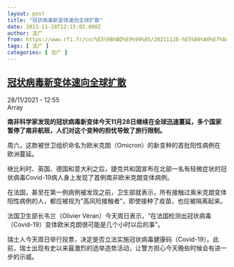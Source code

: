 ```yaml
---
layout: post
title: "冠状病毒新变体速向全球扩散"
date: 2021-11-28T12:15:02.000Z
author: 法广
from: https://www.rfi.fr/cn/%E5%9B%BD%E9%99%85/20211128-%E5%86%A0%E7%8A%B6%E7%97%85%E6%AF%92%E6%96%B0%E5%8F%98%E4%BD%93%E9%80%9F%E5%90%91%E5%85%A8%E7%90%83%E6%89%A9%E6%95%A3
tags: [ 法广 ]
categories: [ 法广 ]
---
```

<!--1638101702000-->
[冠状病毒新变体速向全球扩散](https://www.rfi.fr/cn/%E5%9B%BD%E9%99%85/20211128-%E5%86%A0%E7%8A%B6%E7%97%85%E6%AF%92%E6%96%B0%E5%8F%98%E4%BD%93%E9%80%9F%E5%90%91%E5%85%A8%E7%90%83%E6%89%A9%E6%95%A3)
------

<div>
<div>28/11/2021 - 12:55</div>Array<p><strong>                    南非科学家发现的冠状病毒新变体今天11月28日继续在全球迅速蔓延，多个国家暂停了南非航班，人们对这个变种的担忧导致了旅行限制。                </strong></p><div >                    <p>周六，这款被世卫组织命名为欧米克朗（Omicron）的新变种的首批阳性病例在欧洲蔓延。</p><p>继比利时、英国、德国和意大利之后，捷克共和国宣布在北部一名有轻微症状的冠状病毒Covid-19病人身上发现了首例南非欧米克朗变体病例。</p><p>在法国，甚至在第一例病例被发现之前，卫生部就表示，所有接触过奥米克朗变体阳性病例的人，都应被视为"高风险接触者"，即使接种了疫苗，也应被隔离起来。</p><p>法国卫生部长韦兰（Olivier Véran）今天周日表示，“在法国检测出冠状病毒（Covid-19）变体欧米克朗很可能是几个小时以后的事"。</p><p>瑞士人今天周日举行投票，决定是否立法实施冠状病毒健康码（Covid-19）。此前，瑞士出现有史以来最激烈的选举造势活动，让警方担心今天晚些时候会有进一步的示威。</p>                                            <div data-selfpromo-newsletter>    </div>    <div data-selfpromo-app>    </div>                </div>
</div>
